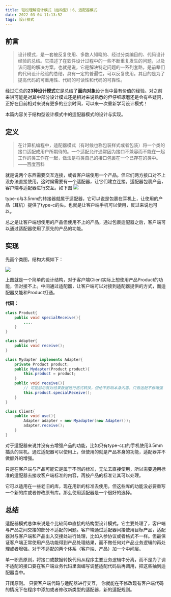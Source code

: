 ```yaml
---
title: 轻松理解设计模式（结构型）：6、适配器模式
date: 2022-03-04 11:13:52
tags: 设计模式
---
```


## 前言

>设计模式，是一套被反复使用、多数人知晓的、经过分类编目的、代码设计经验的总结。它描述了在软件设计过程中的一些不断重复发生的问题，以及该问题的解决方案。也就是说，它是解决特定问题的一系列套路，是前辈们的代码设计经验的总结，具有一定的普遍性，可以反复使用。其目的是为了提高代码的可重用性、代码的可读性和代码的可靠性。

经过汇总的**23种设计模式**它是总结了**面向对象**设计当中最有价值的经验。对之前来讲可能是对其中部分设计模式还是相对来说熟悉的但仔细琢磨还是会有些疑问，正好在目前相对来说有更多的业余时间，可以来一次重新学习设计模式！

本篇内容关于结构型设计模式中的适配器模式的设计与实现。

## 定义
>在计算机编程中，适配器模式（有时候也称包装样式或者包装）将一个类的接口适配成用户所期待的。一个适配允许通常因为接口不兼容而不能在一起工作的类工作在一起，做法是将类自己的接口包裹在一个已存在的类中。——百度百科

就是说两个东西需要交互连接，或者客户端使用一个产品。但它们两方接口对不上没办法直接使用。这时候需要有一个适配器，让它们建立连接。适配器包裹产品，客户端与适配器进行交互。如下图
![](https://gitee-imagehost.oss-cn-beijing.aliyuncs.com/image_host/1636703296379-%E9%80%82%E9%85%8D%E5%99%A8.png)

type-c与3.5mm的转接器就属于适配器，它可以说是包裹在耳机上，让使用的产品（耳机）提供了type-c的头。也就是让客户端手机可以使用，反过来说也可以。

总之是让客户端想使用的产品但使用不上的产品，通过包裹适配器之后，客户端可以通过适配器使用了原先的产品的功能。

## 实现
先画个类图，结构大概如下：

![](https://gitee-imagehost.oss-cn-beijing.aliyuncs.com/image_host/1637549247158-image.png)

上图就是一个简单的设计结构，对于客户端Client实际上想使用产品Product的功能，但对接不上。中间通过适配器，让客户端可以对接到适配器提供的方式，而适配器又能和Product打通。

**代码：**
```java
class Product{
    public void specialReceive(){
        ....
    }
}
```
```java
class Adapter{
    public void receive();
}

class Mydapter implements Adapter{
    private Product product;
    public Mydapter(Product product){
        this.product = product;
    }
    public void receive(){
        // 可能前后有对结果数据进行格式转换，但绝不影响本身内容，只做适配不做增强
        this.product.specialReceive();
    }
}
```
```java
class Client{
    public void use(){
        Adapter adapter = new Myadapter(new Adapter());
        adapter.receive();
    }
}
```


对于适配器来说并没有去增强产品的功能，比如只有type-c口的手机使用3.5mm插头的耳机。通过适配器可以使用上，但使用的就是产品本身的功能，适配器并不做额外的增强。

只是在客户端与产品可能它是属于不同的标准，无法去直接使用，所以需要通用标准的适配器去接收客户端标准的内容，再按产品的标准让其可以处理。

它可以适用在一些老旧的库，现在用新的标准去使用。但这些库的功能没必要重写一个新的库或者修改原有库。那么使用适配器是一个很好的选择。

## 总结
适配器模式总体来说是个比较简单直接的结构型设计模式。它主要处理了，客户端与产品之间交接的部分不适配的问题。客户端通过适配器间接使用目标产品，适配器对与客户端和产品出入交接处进行处理，比如入参协议或者格式不一样。但最保证客户端正常使用产品功能得到产品处理结果，而不做任何对产品业务逻辑的再处理或者增强。对于不适配的两个体系（客户端、产品）加一个中间层。

单一职责原则，将接口或数据转换代码从程序主要业务逻辑中分离，而不是为了调不适配的接口要在客户端业务代码里面编写调整适配代码后再调用，把这些抽到适配器当中。

开闭原则。 只要客户端代码与适配器进行交互， 你就能在不修改现有客户端代码的情况下在程序中添加或者修改新类型的适配器，新的适配规则。
